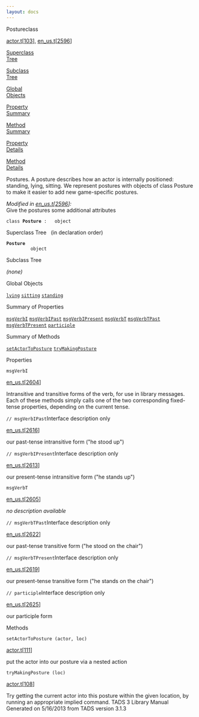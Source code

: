 ```yaml
---
layout: docs
---
```

<span class="title">Posture</span><span class="type">class</span>

[actor.t](../file/actor.t.html)\[[103](../source/actor.t.html#103)\],
[en_us.t](../file/en_us.t.html)\[[2596](../source/en_us.t.html#2596)\]

[Superclass  
Tree](#_SuperClassTree_)

[Subclass  
Tree](#_SubClassTree_)

[Global  
Objects](#_ObjectSummary_)

[Property  
Summary](#_PropSummary_)

[Method  
Summary](#_MethodSummary_)

[Property  
Details](#_Properties_)

[Method  
Details](#_Methods_)



Postures. A posture describes how an actor is internally positioned:
standing, lying, sitting. We represent postures with objects of class
Posture to make it easier to add new game-specific postures.

*Modified in
[en_us.t](../file/en_us.t.html)\[[2596](../source/en_us.t.html#2596)\]:*  
Give the postures some additional attributes

`class `**`Posture`**` :   object`



<span id="_SuperClassTree_"></span>



<span class="hdln">Superclass Tree</span>   (in declaration order)



**`Posture`**  
`         object`  
<span id="_SubClassTree_"></span>



<span class="hdln">Subclass Tree</span>  



*(none)* <span id="_ObjectSummary_"></span>



<span class="hdln">Global Objects</span>  



[`lying`](../object/lying.html) [`sitting`](../object/sitting.html) [`standing`](../object/standing.html)
<span id="_PropSummary_"></span>



<span class="hdln">Summary of Properties</span>  



[`msgVerbI`](#msgVerbI) [`msgVerbIPast`](#msgVerbIPast) [`msgVerbIPresent`](#msgVerbIPresent) [`msgVerbT`](#msgVerbT) [`msgVerbTPast`](#msgVerbTPast) [`msgVerbTPresent`](#msgVerbTPresent) [`participle`](#participle)

<span id="_MethodSummary_"></span>



<span class="hdln">Summary of Methods</span>  



[`setActorToPosture`](#setActorToPosture) [`tryMakingPosture`](#tryMakingPosture)

<span id="_Properties_"></span>



<span class="hdln">Properties</span>  



<span id="msgVerbI"></span>

`msgVerbI`

[en_us.t](../file/en_us.t.html)\[[2604](../source/en_us.t.html#2604)\]



Intransitive and transitive forms of the verb, for use in library
messages. Each of these methods simply calls one of the two
corresponding fixed-tense properties, depending on the current tense.



<span id="msgVerbIPast"></span>

`// msgVerbIPast`<span class="rem">Interface description only</span>

[en_us.t](../file/en_us.t.html)\[[2616](../source/en_us.t.html#2616)\]



our past-tense intransitive form ("he stood up")



<span id="msgVerbIPresent"></span>

`// msgVerbIPresent`<span class="rem">Interface description only</span>

[en_us.t](../file/en_us.t.html)\[[2613](../source/en_us.t.html#2613)\]



our present-tense intransitive form ("he stands up")



<span id="msgVerbT"></span>

`msgVerbT`

[en_us.t](../file/en_us.t.html)\[[2605](../source/en_us.t.html#2605)\]



*no description available*



<span id="msgVerbTPast"></span>

`// msgVerbTPast`<span class="rem">Interface description only</span>

[en_us.t](../file/en_us.t.html)\[[2622](../source/en_us.t.html#2622)\]



our past-tense transitive form ("he stood on the chair")



<span id="msgVerbTPresent"></span>

`// msgVerbTPresent`<span class="rem">Interface description only</span>

[en_us.t](../file/en_us.t.html)\[[2619](../source/en_us.t.html#2619)\]



our present-tense transitive form ("he stands on the chair")



<span id="participle"></span>

`// participle`<span class="rem">Interface description only</span>

[en_us.t](../file/en_us.t.html)\[[2625](../source/en_us.t.html#2625)\]



our participle form



<span id="_Methods_"></span>



<span class="hdln">Methods</span>  



<span id="setActorToPosture"></span>

`setActorToPosture (actor, loc)`

[actor.t](../file/actor.t.html)\[[111](../source/actor.t.html#111)\]



put the actor into our posture via a nested action



<span id="tryMakingPosture"></span>

`tryMakingPosture (loc)`

[actor.t](../file/actor.t.html)\[[108](../source/actor.t.html#108)\]



Try getting the current actor into this posture within the given
location, by running an appropriate implied command.
TADS 3 Library Manual  
Generated on 5/16/2013 from TADS version 3.1.3


